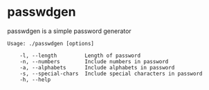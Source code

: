 # passwdgen

passwdgen is a simple password generator

```
Usage: ./passwdgen [options]

    -l, --length         Length of password
    -n, --numbers        Include numbers in password
    -a, --alphabets      Include alphabets in password
    -s, --special-chars  Include special characters in password
    -h, --help
```
